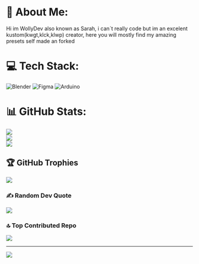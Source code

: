 # 💫 About Me:
Hi im WollyDev also known as Sarah, i can´t really code but im an excelent kustom(kwgt,klck,klwp) creator, here you will mostly find my amazing presets self made an forked


# 💻 Tech Stack:
![Blender](https://img.shields.io/badge/blender-%23F5792A.svg?style=for-the-badge&logo=blender&logoColor=white) ![Figma](https://img.shields.io/badge/figma-%23F24E1E.svg?style=for-the-badge&logo=figma&logoColor=white) ![Arduino](https://img.shields.io/badge/-Arduino-00979D?style=for-the-badge&logo=Arduino&logoColor=white)
# 📊 GitHub Stats:
![](https://github-readme-stats.vercel.app/api?username=SUSman8844&theme=material-palenight&hide_border=false&include_all_commits=true&count_private=false)<br/>
![](https://github-readme-streak-stats.herokuapp.com/?user=SUSman8844&theme=material-palenight&hide_border=false)<br/>
![](https://github-readme-stats.vercel.app/api/top-langs/?username=SUSman8844&theme=material-palenight&hide_border=false&include_all_commits=true&count_private=false&layout=compact)

## 🏆 GitHub Trophies
![](https://github-profile-trophy.vercel.app/?username=SUSman8844&theme=gruvbox&no-frame=false&no-bg=true&margin-w=4)

### ✍️ Random Dev Quote
![](https://quotes-github-readme.vercel.app/api?type=horizontal&theme=radical)

### 🔝 Top Contributed Repo
![](https://github-contributor-stats.vercel.app/api?username=SUSman8844&limit=5&theme=dark&combine_all_yearly_contributions=true)

---
[![](https://visitcount.itsvg.in/api?id=SUSman8844&icon=0&color=11)](https://visitcount.itsvg.in)

<!-- Proudly created with GPRM ( https://gprm.itsvg.in ) -->
<!---
susman8844/susman8844 is a ✨ special ✨ repository because its `README.md` (this file) appears on your GitHub profile.
You can click the Preview link to take a look at your changes.
--->
